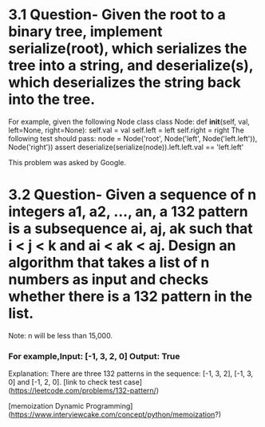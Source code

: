 ﻿# 3.1 Question- Given the root to a binary tree, implement serialize(root), which serializes the tree into a string, and deserialize(s), which deserializes the string back into the tree.
For example, given the following Node class
class Node:
    def __init__(self, val, left=None, right=None):
        self.val = val
        self.left = left
        self.right = right
The following test should pass:
node = Node('root', Node('left', Node('left.left')), Node('right'))
assert deserialize(serialize(node)).left.left.val == 'left.left'

This problem was asked by Google.

# 3.2 Question- Given a sequence of n integers a1, a2, ..., an, a 132 pattern is a subsequence ai, aj, ak such that i < j < k and ai < ak < aj. Design an algorithm that takes a list of n numbers as input and checks whether there is a 132 pattern in the list.
Note: n will be less than 15,000.
### For example,Input: [-1, 3, 2, 0] Output: True 
Explanation: There are three 132 patterns in the sequence: [-1, 3, 2], [-1, 3, 0] and [-1, 2, 0].
[link to check test case] (https://leetcode.com/problems/132-pattern/) <br/>

[memoization Dynamic Programming] (https://www.interviewcake.com/concept/python/memoization?)